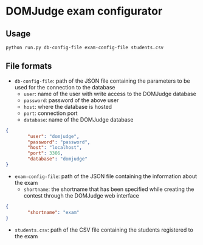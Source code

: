 # DOMJudge exam configurator
## Usage
```shell
python run.py db-config-file exam-config-file students.csv
```
## File formats

- `db-config-file`: path of the JSON file containing the parameters to be used for the connection to the database
  - `user`: name of the user with write access to the DOMJudge database
  - `password`: password of the above user
  - `host`: where the database is hosted
  - `port`: connection port
  - `database`: name of the DOMJudge database
```json
{
        "user": "domjudge",
        "password": "password",
        "host": "localhost",
        "port": 3306,
        "database": "domjudge"
}
```

- `exam-config-file`: path of the JSON file containing the information about the exam
  - `shortname`: the shortname that has been specified while creating the contest through the DOMJudge web interface
```json
{
        "shortname": "exam"
}
```

   - `students.csv`: path of the CSV file containing the students registered to the exam